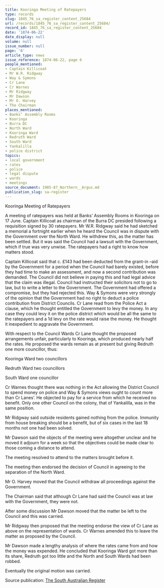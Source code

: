 ```yaml
---
title: Kooringa Meeting of Ratepayers
type: records
slug: 1845_76_sa_register_content_25684
url: /records/1845_76_sa_register_content_25684/
record_id: 1845_76_sa_register_content_25684
date: '1874-06-22'
date_display: null
volume: null
issue_number: null
page: '6'
article_type: news
issue_reference: 1874-06-22, page 6
people_mentioned:
- Captain Killicoat
- Mr W.R. Ridgway
- Way & Symons
- Cr Lane
- Cr Warnes
- Mr Ridgway
- Mr Dawson
- Mr O. Harvey
- The Chairman
places_mentioned:
- Banks’ Assembly Rooms
- Kooringa
- Burra DC
- North Ward
- Kooringa Ward
- Redruth Ward
- South Ward
- Yankalilla
- police district
topics:
- local government
- rates
- police
- legal dispute
- wards
- meetings
source_document: 1985-87_Northern__Argus.md
publication_slug: sa-register
---
```


Kooringa Meeting of Ratepayers

A meeting of ratepayers was held at Banks’ Assembly Rooms in Kooringa on 17 June.  Captain Killicoat as chairman of the Burra DC presided following a requisition signed by 30 ratepayers.  Mr W.R. Ridgway said he had sketched a memorial a fortnight earlier when he heard the Council was in dispute with the Government over the North Ward.  He withdrew this, as the matter has been settled.  But it was said the Council had a lawsuit with the Government, which if true was very unwise.  The ratepayers had a right to know how matters stood.

Captain Killicoat said that c. £143 had been deducted from the grant-in –aid by the Government for a period when the Council had barely existed, before they had time to make an assessment, and now a second contribution was demanded.  The Council did not believe in paying this and had legal advice that the claim was illegal.  Council had instructed their solicitors not to go to law, but to write a letter to the Government.  The Government had offered a compromise, but they had rejected this.  Way & Symons were very strongly of the opinion that the Government had no right to deduct a police contribution from District Councils.  Cr Lane read from the Police Act a clause, which he thought entitled the Government to levy the money.  In any case they could levy it on the police district which would be all the same to the ratepayers and a 1d levy on the rate would raise the money.  He thought it inexpedient to aggravate the Government.

With respect to the Council Wards Cr Lane thought the proposed arrangements unfair, particularly to Kooringa, which produced nearly half the rates.  He proposed the wards remain as at present but giving Redruth one more councillor, thus:

Kooringa Ward two councillors

Redruth Ward two councillors

South Ward one councillor

Cr Warnes thought there was nothing in the Act allowing the District Council to spend money on police and Way & Symons views ought to count more than Cr Lanes’.  He objected to pay for a service from which he received no benefit.  Only one other Council on the colony, that of Yankalilla, was in the same position.

Mr Ridgway said outside residents gained nothing from the police.  Immunity from house breaking should be a benefit, but of six cases in the last 18 months not one had been solved.

Mr Dawson said the objects of the meeting were altogether unclear and he moved it adjourn for a week so that the objectives could be made clear to those coming a distance to attend.

The meeting resolved to attend to the matters brought before it.

The meeting then endorsed the decision of Council in agreeing to the separation of the North Ward.

Mr O. Harvey moved that the Council withdraw all proceedings against the Government.

The Chairman said that although Cr Lane had said the Council was at law with the Government, they were not.

After some discussion Mr Dawson moved that the matter be left to the Council and this was carried.

Mr Ridgway then proposed that the meeting endorse the view of Cr Lane as above on the representation of wards.  Cr Warnes amended this to leave the matter as proposed by the Council.

Mr Dawson made a lengthy analysis of where the rates came from and how the money was expended.  He concluded that Kooringa Ward got more than its share, Redruth got too little and the North and South Wards had been robbed.

Eventually the original motion was carried.

Source publication: [The South Australian Register](/publications/sa-register/)
